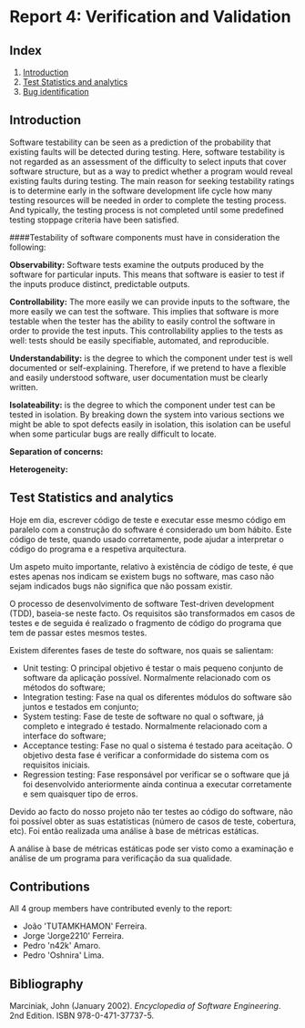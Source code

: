 # Report 4: Verification and Validation

## Index
 1. [Introduction](#introduction)
 2. [Test Statistics and analytics](#test_sa)
 3. [Bug identification](#bug_identification)

## Introduction<a name="introduction"></a>

Software testability can be seen as a prediction of the probability that existing faults will be detected during testing. Here, software testability is not regarded as an assessment of the difficulty to select inputs that cover software structure, but as a way to predict whether a program would reveal existing faults during testing. The main reason for seeking testability ratings is to determine early in the software development life cycle how many testing resources will be needed in order to complete the testing process. And typically, the testing process is not completed until some predefined testing stoppage criteria have been satisfied.

####Testability of software components must have in consideration the following:

**Observability:** Software tests examine the outputs produced by the software for particular inputs. This means that software is easier to test if the inputs produce distinct, predictable outputs. 

**Controllability:**  The more easily we can provide inputs to the software, the more easily we can test the software. This implies that software is more testable when the tester has the ability to easily control the software in order to provide the test inputs. This controllability applies to the tests as well: tests should be easily specifiable, automated, and reproducible.

**Understandability:** is the degree to which the component under test is well documented or self-explaining. Therefore, if we pretend to have a flexible and easily understood software, user documentation must be clearly written.

**Isolateability:** is the degree to which the component under test can be tested in isolation. By breaking down the system into various sections we might be able to spot defects easily in isolation, this isolation can be useful when some particular bugs are really difficult to locate. 

**Separation of concerns:**

**Heterogeneity:**


## Test Statistics and analytics<a name="test_sa"></a>
Hoje em dia, escrever código de teste e executar esse mesmo código em paralelo com a construção do software é considerado um bom hábito. Este código de teste, quando usado corretamente, pode ajudar a interpretar o código do programa e a respetiva arquitectura.

Um aspeto muito importante, relativo à existência de código de teste, é que estes apenas nos indicam se existem bugs no software, mas caso não sejam indicados bugs não significa que não possam existir.

O processo de desenvolvimento de software Test-driven development (TDD), baseia-se neste facto. Os requisitos são transformados em casos de testes e de seguida é realizado o fragmento de código do programa que tem de passar estes mesmos testes.

Existem diferentes fases de teste do software, nos quais se salientam:
 * Unit testing: O principal objetivo é testar o mais pequeno conjunto de software da aplicação possível. Normalmente relacionado com os métodos do software;
 * Integration testing: Fase na qual os diferentes módulos do software são juntos e testados em conjunto;
 * System testing: Fase de teste de software no qual o software, já completo e integrado é testado. Normalmente relacionado com a interface do software;
 * Acceptance testing: Fase no qual o sistema é testado para aceitação. O objetivo desta fase é verificar a conformidade do sistema com os requisitos iniciais.
 * Regression testing: Fase responsável por verificar se o software que já foi desenvolvido anteriormente ainda continua a executar corretamente e sem quaisquer tipo de erros.
 
Devido ao facto do nosso projeto não ter testes ao código do software, não foi possível obter as suas estatísticas (número de casos de teste, cobertura, etc). Foi então realizada uma análise à base de métricas estáticas.

A análise à base de métricas estáticas pode ser visto como a examinação e análise de um programa para verificação da sua qualidade.


## Contributions
All 4 group members have contributed evenly to the report:

* João 'TUTAMKHAMON' Ferreira.
* Jorge 'Jorge2210' Ferreira.
* Pedro 'n42k' Amaro.
* Pedro 'Oshnira' Lima.

## Bibliography
Marciniak, John  (January 2002). *Encyclopedia of Software Engineering*. 2nd Edition. ISBN 978-0-471-37737-5.

